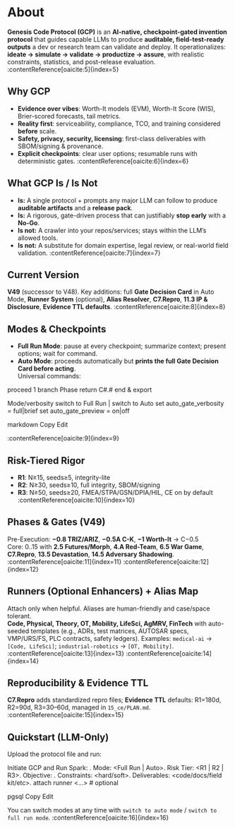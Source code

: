 # About

**Genesis Code Protocol (GCP)** is an **AI-native, checkpoint-gated invention protocol** that guides capable LLMs to produce **auditable, field-test-ready outputs** a dev or research team can validate and deploy. It operationalizes: **ideate → simulate → validate → productize → assure**, with realistic constraints, statistics, and post-release evaluation. :contentReference[oaicite:5]{index=5}

## Why GCP

- **Evidence over vibes**: Worth-It models (EVM), Worth-It Score (WIS), Brier-scored forecasts, tail metrics.  
- **Reality first**: serviceability, compliance, TCO, and training considered **before** scale.  
- **Safety, privacy, security, licensing**: first-class deliverables with SBOM/signing & provenance.  
- **Explicit checkpoints**: clear user options; resumable runs with deterministic gates. :contentReference[oaicite:6]{index=6}

## What GCP Is / Is Not

- **Is:** A single protocol + prompts any major LLM can follow to produce **auditable artifacts** and a **release pack**.  
- **Is:** A rigorous, gate-driven process that can justifiably **stop early** with a **No-Go**.  
- **Is not:** A crawler into your repos/services; stays within the LLM’s allowed tools.  
- **Is not:** A substitute for domain expertise, legal review, or real-world field validation. :contentReference[oaicite:7]{index=7}

## Current Version

**V49** (successor to V48). Key additions: full **Gate Decision Card** in Auto Mode, **Runner System** (optional), **Alias Resolver**, **C7.Repro**, **11.3 IP & Disclosure**, **Evidence TTL defaults**. :contentReference[oaicite:8]{index=8}

## Modes & Checkpoints

- **Full Run Mode**: pause at every checkpoint; summarize context; present options; wait for command.  
- **Auto Mode**: proceeds automatically but **prints the full Gate Decision Card before acting**.  
Universal commands:

proceed 1
branch Phase <n>
return C#.#
end & export

Mode/verbosity
switch to Full Run | switch to Auto
set auto_gate_verbosity = full|brief
set auto_gate_preview = on|off

markdown
Copy
Edit

:contentReference[oaicite:9]{index=9}

## Risk-Tiered Rigor

- **R1**: N≥15, seeds≥5, integrity-lite  
- **R2**: N≥30, seeds≥10, full integrity, SBOM/signing  
- **R3**: N≥50, seeds≥20, FMEA/STPA/GSN/DPIA/HIL, CE on by default :contentReference[oaicite:10]{index=10}

## Phases & Gates (V49)

Pre-Execution: **−0.8 TRIZ/ARIZ**, **−0.5A C-K**, **−1 Worth-It** → C−0.5  
Core: 0..15 with **2.5 Futures/Morph**, **4.A Red-Team**, **6.5 War Game**, **C7.Repro**, **13.5 Devastation**, **14.5 Adversary Shadowing**. :contentReference[oaicite:11]{index=11} :contentReference[oaicite:12]{index=12}

## Runners (Optional Enhancers) + Alias Map

Attach only when helpful. Aliases are human-friendly and case/space tolerant.  
**Code, Physical, Theory, OT, Mobility, LifeSci, AgMRV, FinTech** with auto-seeded templates (e.g., ADRs, test matrices, AUTOSAR specs, VMP/URS/FS, PLC contracts, safety ledgers). Examples: `medical-ai` → `[Code, LifeSci]`; `industrial-robotics` → `[OT, Mobility]`. :contentReference[oaicite:13]{index=13} :contentReference[oaicite:14]{index=14}

## Reproducibility & Evidence TTL

**C7.Repro** adds standardized repro files; **Evidence TTL** defaults: R1=180d, R2=90d, R3=30–60d, managed in `15_ce/PLAN.md`. :contentReference[oaicite:15]{index=15}

## Quickstart (LLM-Only)

Upload the protocol file and run:

Initiate GCP and Run Spark: <your idea>.
Mode: <Full Run | Auto>. Risk Tier: <R1 | R2 | R3>.
Objective: <success>. Constraints: <hard/soft>.
Deliverables: <code/docs/field kit/etc>.
attach runner <...> # optional

pgsql
Copy
Edit

You can switch modes at any time with `switch to auto mode` / `switch to full run mode`. :contentReference[oaicite:16]{index=16}

